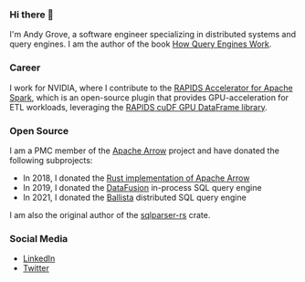 ### Hi there 👋

I'm Andy Grove, a software engineer specializing in distributed systems and query engines. I am the author of the book [How Query Engines Work](https://leanpub.com/how-query-engines-work).

### Career

I work for NVIDIA, where I contribute to the [RAPIDS Accelerator for Apache Spark](https://github.com/NVIDIA/spark-rapids), which is an open-source plugin that provides GPU-acceleration for ETL workloads, leveraging the [RAPIDS cuDF GPU DataFrame library](https://github.com/rapidsai/cudf).

### Open Source

I am a PMC member of the [Apache Arrow](https://github.com/apache/arrow/) project and have donated the following subprojects:

- In 2018, I donated the [Rust implementation of Apache Arrow](https://github.com/apache/arrow-rs)
- In 2019, I donated the [DataFusion](https://github.com/apache/arrow-datafusion) in-process SQL query engine
- In 2021, I donated the [Ballista](https://github.com/apache/arrow-ballista) distributed SQL query engine

I am also the original author of the [sqlparser-rs](https://github.com/sqlparser-rs/sqlparser-rs) crate.

### Social Media

- [LinkedIn](https://www.linkedin.com/in/andygrove/)
- [Twitter](https://twitter.com/andygrove_io)
